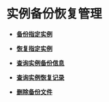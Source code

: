 # 实例备份恢复管理<a name="ZH-CN_TOPIC_0066959094"></a>

-   **[备份指定实例](备份指定实例.md)**  

-   **[恢复指定实例](恢复指定实例.md)**  

-   **[查询实例备份信息](查询实例备份信息.md)**  

-   **[查询实例恢复记录](查询实例恢复记录.md)**  

-   **[删除备份文件](删除备份文件.md)**  


